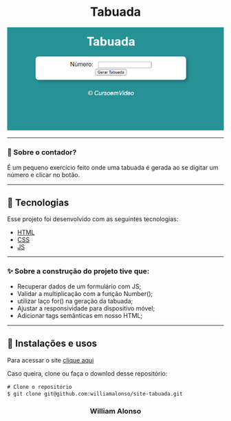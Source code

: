 <h1 align="center">
    Tabuada
    </h1>

<div align="center">
  <img src="https://github.com/williamalonso/site-tabuada/blob/master/_imagens/home.png" alt"Tabuada" title="Tabuada" width="600" />
  

---

</div>



### 🤔 Sobre o contador?

É um pequeno exercício feito onde uma tabuada é gerada ao se digitar um número e clicar no botão.

---

## 🚀 Tecnologias

Esse projeto foi desenvolvido com as seguintes tecnologias:

- [HTML](https://developer.mozilla.org/pt-BR/docs/Web/HTML)
- [CSS](https://developer.mozilla.org/pt-BR/docs/Web/CSS)
- [JS](https://developer.mozilla.org/pt-BR/docs/Web/JavaScript)

---

### ✨ Sobre a construção do projeto tive que:

- Recuperar dados de um formulário com JS;
- Validar a multiplicação com a função Number();
- utilizar laço for() na geração da tabuada;
- Ajustar a responsividade para dispositivo móvel;
- Adicionar tags semânticas em nosso HTML;


---

## 🙅 Instalações e usos

Para acessar o site [clique aqui](https://site-tabuada.vercel.app/)

Caso queira, clone ou faça o downlod desse repositório:

```
# Clone o repositório
$ git clone git@github.com:williamalonso/site-tabuada.git
```

<h3 align="center">William Alonso</h3>
